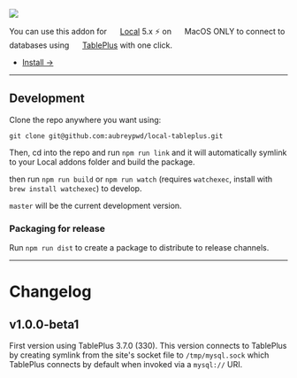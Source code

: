 ![](https://user-images.githubusercontent.com/1753298/89695355-eda48200-d8d0-11ea-99e0-1db05ee7a66a.png)

You can use this addon for <img src="https://static.macupdate.com/products/61238/l/local-by-flywheel-logo.png?v=1568340803" style="display:inline" height="16" width="16"> [Local](https://localwp.com/) 5.x ⚡️ on <img src="https://lh3.googleusercontent.com/proxy/qb4yE71EW3HgI7iSim7Lbxf31H1xbU1TmeVMx6ThlM0XlZOBD21qhvkK9bIl5fcKrzpzJIhyYle_REQ3SH6Uai0lSP4bTJd-c9bTJ6KHGfR_YsGFVpWMLgQQ4Xl-A14sOps" style="display:inline" height="16" width="16"> MacOS ONLY to connect to databases using <img src="https://tableplus.com/resources/favicons/apple-icon-180x180.png" style="display:inline" height="16" width="16"> [TablePlus](https://tableplus.com/) with one click.

- [Install &rarr;](https://github.com/aubreypwd/local-tableplus/releases/tag/v1.0.0-beta1)

--------------------

## Development

Clone the repo anywhere you want using:

```
git clone git@github.com:aubreypwd/local-tableplus.git
```

Then, cd into the repo and run `npm run link` and it will automatically symlink to your Local addons folder and build the package.

then run `npm run build` or `npm run watch` (requires `watchexec`, install with `brew install watchexec`) to develop.

`master` will be the current development version.

### Packaging for release

Run `npm run dist` to create a package to distribute to release channels.

-------------------------

# Changelog 

## v1.0.0-beta1

First version using TablePlus 3.7.0 (330). This version connects to TablePlus by creating symlink from the site's socket file to `/tmp/mysql.sock` which TablePlus connects by default when invoked via a `mysql://` URI.
